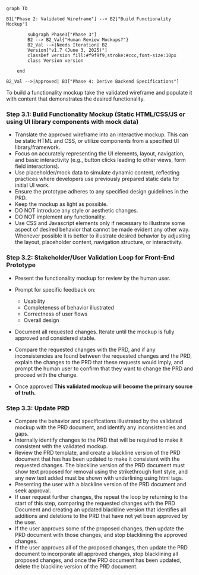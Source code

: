 
```mermaid
graph TD
    
B1["Phase 2: Validated Wireframe"] --> B2["Build Functionality Mockup"]

        subgraph Phase3["Phase 3"]
        B2 --> B2_Val{"Human Review Mockups?"}
        B2_Val -->|Needs Iteration| B2
        Version["v1.7 (June 3, 2025)"]
        classDef version fill:#f9f9f9,stroke:#ccc,font-size:10px
        class Version version
        
    end

B2_Val -->|Approved| B3["Phase 4: Derive Backend Specifications"]

```
To build a functionality mockup take the validated wireframe and populate it with content that demonstrates the desired functionality.




### Step 3.1: Build Functionality Mockup (Static HTML/CSS/JS or using UI library components with mock data)
*   Translate the approved wireframe into an interactive mockup. This can be static HTML and CSS, or utilize components from a specified UI library/framework.
*   Focus on accurately representing the UI elements, layout, navigation, and basic interactivity (e.g., button clicks leading to other views, form field interactions). 
*   Use placeholder/mock data to simulate dynamic content, reflecting practices where developers use previously prepared static data for initial UI work.
*   Ensure the prototype adheres to any specified design guidelines in the PRD.
*   Keep the mockup as light as possible. 
*   DO NOT introduce any style or aesthetic changes.
*   DO NOT implement any functionality.
*   Use CSS and Javascript elements only if necessary to illustrate some aspect of desired behavior that cannot be made evident any other way.  Whenever possible it is better to illustrate desired behavior by adjusting the layout, placeholder content, navigation structure, or interactivity. 



### Step 3.2: Stakeholder/User Validation Loop for Front-End Prototype
*   Present the functionality mockup for review by the human user.
*   Prompt for specific feedback on:
    *   Usability
    *   Completeness of behavior illustrated
    *   Correctness of user flows
    *   Overall design
*   Document all requested changes. Iterate until the mockup is fully approved and considered stable. 
*   Compare the requested changes with the PRD, and if any inconsistencies are found between the requested changes and the PRD, explain the changes to the PRD that these requests would imply, and prompt the human user to confirm that they want to change the PRD and proceed with the change.

*   Once approved **This validated mockup will become the primary source of truth.**

### Step 3.3: Update PRD 
*   Compare the behavior and specifications illustrated by the validated mockup with the PRD document, and identify any inconsistencies and gaps.
*   Internally identify changes to the PRD that will be required to make it consistent with the validated mockup. 
*   Review the PRD template, and create a blackline version of the PRD document that has has been updated to make it consistent with the requested changes.  The blackline version of the PRD document must show text proposed for removal using the strikethrough font style, and any new text added must be shown with underlining using <u></u> html tags.  
*   Presenting the user with a blackline version of the PRD document and seek approval.  
*   If user request further changes, the repeat the loop by returning to the start of this step, comparing the requested changes with the PRD Document and creating an updated blackline version that identifies all additions and deletions to the PRD that have not yet been approved by the user.
*   If the user approves some of the proposed changes, then update the PRD document with those changes, and stop blacklining the approved changes.
*   If the user approves all of the proposed changes, then update the PRD document to incorporate all approved changes, stop blacklining all proposed changes, and once the PRD document has been updated, delete the blackline version of the PRD document.

